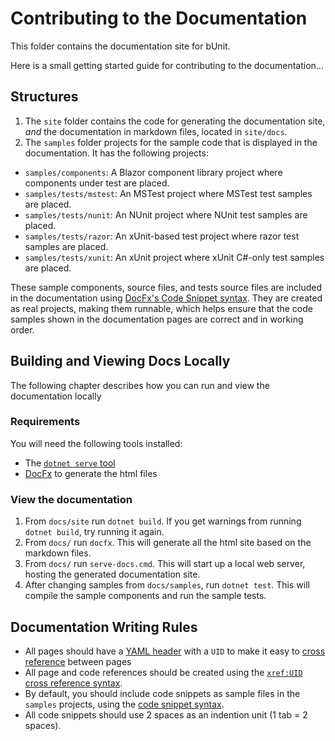 # Contributing to the Documentation

This folder contains the documentation site for bUnit.

Here is a small getting started guide for contributing to the documentation...

## Structures

1. The `site` folder contains the code for generating the documentation site, _and_ the documentation in markdown files, located in `site/docs`.
2. The `samples` folder projects for the sample code that is displayed in the documentation. It has the following projects:  
  - `samples/components`: A Blazor component library project where components under test are placed.
  - `samples/tests/mstest`: An MSTest project where MSTest test samples are placed.
  - `samples/tests/nunit`: An NUnit project where NUnit test samples are placed.
  - `samples/tests/razor`: An xUnit-based test project where razor test samples are placed.
  - `samples/tests/xunit`: An xUnit project where xUnit C#-only test samples are placed.
  
These sample components, source files, and tests source files are included in the documentation using [DocFx's Code Snippet syntax](https://dotnet.github.io/docfx/spec/docfx_flavored_markdown.html?tabs=tabid-1%2Ctabid-a#code-snippet). They are created as real projects, making them runnable, which helps ensure that the code samples shown in the documentation pages are correct and in working order.  

## Building and Viewing Docs Locally

The following chapter describes how you can run and view the documentation locally

### Requirements
You will need the following tools installed:
* The [`dotnet serve` tool](https://github.com/natemcmaster/dotnet-serve)
* [DocFx](https://dotnet.github.io/docfx/tutorial/docfx_getting_started.html#2-use-docfx-as-a-command-line-tool) to generate the html files

### View the documentation

1. From `docs/site` run `dotnet build`. If you get warnings from running `dotnet build`, try running it again.
2. From `docs/` run `docfx`. This will generate all the html site based on the markdown files.
3. From `docs/` run `serve-docs.cmd`. This will start up a local web server, hosting the generated documentation site.
4. After changing samples from `docs/samples`, run `dotnet test`. This will compile the sample components and run the sample tests.

## Documentation Writing Rules

- All pages should have a [YAML header](https://dotnet.github.io/docfx/spec/docfx_flavored_markdown.html#yaml-header) with a `UID` to make it easy to [cross reference](https://dotnet.github.io/docfx/spec/docfx_flavored_markdown.html#cross-reference) between pages
- All page and code references should be created using the [`xref:UID` cross reference syntax](https://dotnet.github.io/docfx/tutorial/links_and_cross_references.html#using-cross-reference).
-   By default, you should include code snippets as sample files in the `samples` projects, using the [code snippet syntax](https://dotnet.github.io/docfx/spec/docfx_flavored_markdown.html#code-snippet).
- All code snippets should use 2 spaces as an indention unit (1 tab = 2 spaces).
